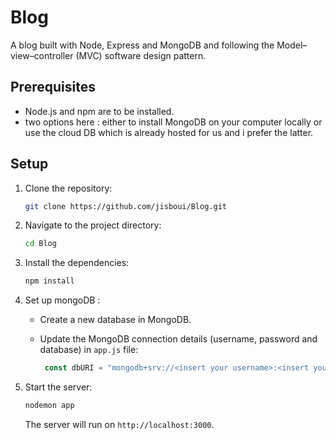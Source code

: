 # Blog
A blog built with Node, Express and MongoDB and following the Model–view–controller (MVC) software design pattern.
## Prerequisites
- Node.js and npm are to be installed.
- two options here : either to install MongoDB on your computer locally or use the cloud DB which is already hosted for us and i prefer the latter.

## Setup

1. Clone the repository:

   ```bash
   git clone https://github.com/jisboui/Blog.git
   ```

2. Navigate to the project directory:

   ```bash
   cd Blog
   ```

3. Install the dependencies:

   ```bash
   npm install
   ```

4. Set up mongoDB :

   - Create a new database in MongoDB.
   - Update the MongoDB connection details (username, password and database) in `app.js` file:

     ```javascript
      const dbURI = "mongodb+srv://<insert your username>:<insert your password>@cluster0.z8rlwfm.mongodb.net/<insert the database name>?retryWrites=true&w=majority";
     ```

5. Start the server:

   ```bash
   nodemon app
   ```

   The server will run on `http://localhost:3000`.
